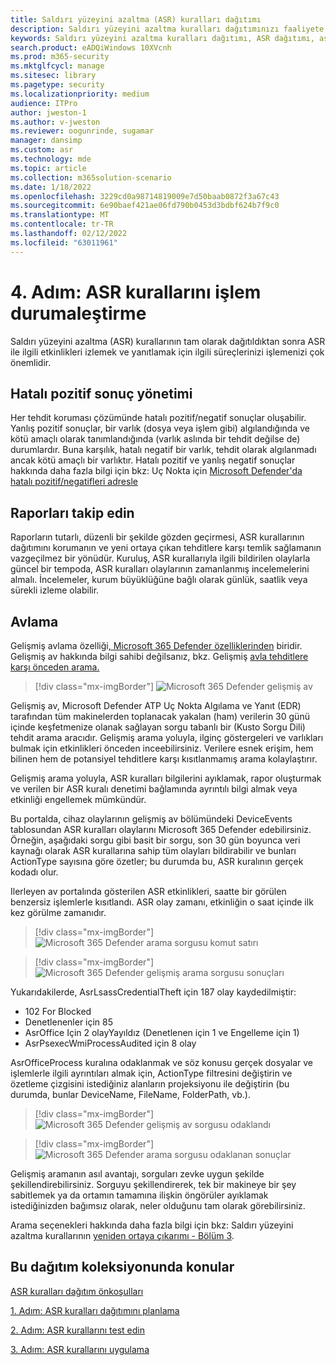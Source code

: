 ```yaml
---
title: Saldırı yüzeyini azaltma (ASR) kuralları dağıtımı
description: Saldırı yüzeyini azaltma kuralları dağıtımınızı faaliyete geçirmek için kılavuz sağlar.
keywords: Saldırı yüzeyini azaltma kuralları dağıtımı, ASR dağıtımı, asr kurallarını etkinleştirme, ASR'yi yapılandırma, izinsiz giriş engelleme sistemi, koruma kuralları, istismardan koruma kuralları, istismardan koruma kuralları, bulaşma önleme kuralları, Uç nokta için Microsoft Defender, ASR kurallarını yapılandırma
search.product: eADQiWindows 10XVcnh
ms.prod: m365-security
ms.mktglfcycl: manage
ms.sitesec: library
ms.pagetype: security
ms.localizationpriority: medium
audience: ITPro
author: jweston-1
ms.author: v-jweston
ms.reviewer: oogunrinde, sugamar
manager: dansimp
ms.custom: asr
ms.technology: mde
ms.topic: article
ms.collection: m365solution-scenario
ms.date: 1/18/2022
ms.openlocfilehash: 3229cd0a98714819009e7d50baab0872f3a67c43
ms.sourcegitcommit: 6e90baef421ae06fd790b0453d3bdbf624b7f9c0
ms.translationtype: MT
ms.contentlocale: tr-TR
ms.lasthandoff: 02/12/2022
ms.locfileid: "63011961"
---
```

# <a name="step-4-operationalize-asr-rules"></a>4. Adım: ASR kurallarını işlem durumaleştirme

Saldırı yüzeyini azaltma (ASR) kurallarının tam olarak dağıtıldıktan sonra ASR ile ilgili etkinlikleri izlemek ve yanıtlamak için ilgili süreçlerinizi işlemenizi çok önemlidir.

## <a name="managing-false-positives"></a>Hatalı pozitif sonuç yönetimi

Her tehdit koruması çözümünde hatalı pozitif/negatif sonuçlar oluşabilir. Yanlış pozitif sonuçlar, bir varlık (dosya veya işlem gibi) algılandığında ve kötü amaçlı olarak tanımlandığında (varlık aslında bir tehdit değilse de) durumlardır. Buna karşılık, hatalı negatif bir varlık, tehdit olarak algılanmadı ancak kötü amaçlı bir varlıktır. Hatalı pozitif ve yanlış negatif sonuçlar hakkında daha fazla bilgi için bkz: Uç Nokta için [Microsoft Defender'da hatalı pozitif/negatifleri adresle](defender-endpoint-false-positives-negatives.md)

## <a name="keeping-up-with-reports"></a>Raporları takip edin

Raporların tutarlı, düzenli bir şekilde gözden geçirmesi, ASR kurallarının dağıtımını korumanın ve yeni ortaya çıkan tehditlere karşı temlik sağlamanın vazgeçilmez bir yönüdür. Kuruluş, ASR kurallarıyla ilgili bildirilen olaylarla güncel bir tempoda, ASR kuralları olaylarının zamanlanmış incelemelerini almalı. İncelemeler, kurum büyüklüğüne bağlı olarak günlük, saatlik veya sürekli izleme olabilir.

## <a name="hunting"></a>Avlama

Gelişmiş avlama özelliği[, Microsoft 365 Defender özelliklerinden](https://security.microsoft.com) biridir. Gelişmiş av hakkında bilgi sahibi değilsanız, bkz. Gelişmiş [avla tehditlere karşı önceden arama.](/windows/security/threat-protection/microsoft-defender-atp/advanced-hunting-overview)

> [!div class="mx-imgBorder"]
> ![Microsoft 365 Defender gelişmiş av](images/asr-defender365-advanced-hunting2.png)

Gelişmiş av, Microsoft Defender ATP Uç Nokta Algılama ve Yanıt (EDR) tarafından tüm makinelerden toplanacak yakalan (ham) verilerin 30 günü içinde keşfetmenize olanak sağlayan sorgu tabanlı bir (Kusto Sorgu Dili) tehdit arama aracıdır. Gelişmiş arama yoluyla, ilginç göstergeleri ve varlıkları bulmak için etkinlikleri önceden inceebilirsiniz. Verilere esnek erişim, hem bilinen hem de potansiyel tehditlere karşı kısıtlanmamış arama kolaylaştırır.

Gelişmiş arama yoluyla, ASR kuralları bilgilerini ayıklamak, rapor oluşturmak ve verilen bir ASR kuralı denetimi bağlamında ayrıntılı bilgi almak veya etkinliği engellemek mümkündür.

 Bu portalda, cihaz olaylarının gelişmiş av bölümündeki DeviceEvents tablosundan ASR kuralları olaylarını Microsoft 365 Defender edebilirsiniz. Örneğin, aşağıdaki sorgu gibi basit bir sorgu, son 30 gün boyunca veri kaynağı olarak ASR kurallarına sahip tüm olayları bildirabilir ve bunları ActionType sayısına göre özetler; bu durumda bu, ASR kuralının gerçek kodadı olur.

Ilerleyen av portalında gösterilen ASR etkinlikleri, saatte bir görülen benzersiz işlemlerle kısıtlandı. ASR olay zamanı, etkinliğin o saat içinde ilk kez görülme zamanıdır.

> [!div class="mx-imgBorder"]
> ![Microsoft 365 Defender arama sorgusu komut satırı](images/asr-defender365-advanced-hunting3.png)

> [!div class="mx-imgBorder"]
> ![Microsoft 365 Defender gelişmiş arama sorgusu sonuçları](images/asr-defender365-advanced-hunting4.png)

Yukarıdakilerde, AsrLsassCredentialTheft için 187 olay kaydedilmiştir:

- 102 For Blocked
- Denetlenenler için 85
- AsrOffice Için 2 olayYayıldız (Denetlenen için 1 ve Engelleme için 1)
- AsrPsexecWmiProcessAudited için 8 olay

AsrOfficeProcess kuralına odaklanmak ve söz konusu gerçek dosyalar ve işlemlerle ilgili ayrıntıları almak için, ActionType filtresini değiştirin ve özetleme çizgisini istediğiniz alanların projeksiyonu ile değiştirin (bu durumda, bunlar DeviceName, FileName, FolderPath, vb.).

> [!div class="mx-imgBorder"]
> ![Microsoft 365 Defender gelişmiş av sorgusu odaklandı](images/asr-defender365-advanced-hunting4b.png)

> [!div class="mx-imgBorder"]
> ![Microsoft 365 Defender arama sorgusu odaklanan sonuçlar](images/asr-defender365-advanced-hunting5b.png)

Gelişmiş aramanın asıl avantajı, sorguları zevke uygun şekilde şekillendirebilirsiniz. Sorguyu şekillendirerek, tek bir makineye bir şey sabitlemek ya da ortamın tamamına ilişkin öngörüler ayıklamak istediğinizden bağımsız olarak, neler olduğunu tam olarak görebilirsiniz.

Arama seçenekleri hakkında daha fazla bilgi için bkz: Saldırı yüzeyini azaltma kurallarının [yeniden ortaya çıkarımı - Bölüm 3](https://techcommunity.microsoft.com/t5/microsoft-defender-for-endpoint/demystifying-attack-surface-reduction-rules-part-3/ba-p/1360968).

## <a name="topics-in-this-deployment-collection"></a>Bu dağıtım koleksiyonunda konular

[ASR kuralları dağıtım önkoşulları](attack-surface-reduction-rules-deployment.md)

[1. Adım: ASR kuralları dağıtımını planlama](attack-surface-reduction-rules-deployment-plan.md)

[2. Adım: ASR kurallarını test edin](attack-surface-reduction-rules-deployment-test.md)

[3. Adım: ASR kurallarını uygulama](attack-surface-reduction-rules-deployment-implement.md)
